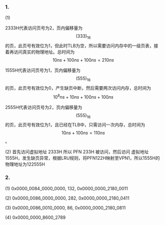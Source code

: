 ### 1.

(1)

2333H代表访问页号为2，页内偏移量为$$(333)_{16}$$的页，此页号有效位为1，但此时TLB为空，所以需要访问内存中的一级页表，接着再访问真实的物理地址。总时间为$$10ns+100ns+100ns=210ns$$

1555H代表访问页号为1，页内偏移量为$$(555)_{16}$$的页，此页号有效位为0，产生缺页中断，然后需要两次访问内存，总时间为$$10^8ns+10ns+100ns+100ns$$

2555H代表访问页号为2，页内偏移量为$$(555)_{16}$$的页，此页号有效位为1，且已经在TLB中，只需访问一次内存，总时间为$$10ns+100ns=110ns$$。

(2) 首先访问虚拟地址 2333H 所以 PFN 233H 被访问，然后访问 虚拟地址 1555H，发生缺页异常，根据LRU规则，将PFN122H映射至VPN1，所以1555H的物理地址为122555H



### 2.

(1) 0x0000_0084_0000_0000, 132, 0x0000_0000_2180_0011

(2) 0x0000_0086_0000_0000, 282, 0x0000_0000_2180_0411

(3) 0x0000_0086_0010_0000, 86, 0x0000_0000_2180_0811

(4)  0x0000_0000_8600_2789